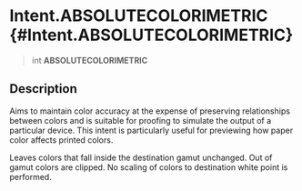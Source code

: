 Intent.ABSOLUTECOLORIMETRIC {#Intent.ABSOLUTECOLORIMETRIC}
===========================

> int **ABSOLUTECOLORIMETRIC**

Description
-----------

Aims to maintain color accuracy at the expense of preserving
relationships between colors and is suitable for proofing to simulate
the output of a particular device. This intent is particularly useful
for previewing how paper color affects printed colors.

Leaves colors that fall inside the destination gamut unchanged. Out of
gamut colors are clipped. No scaling of colors to destination white
point is performed.
